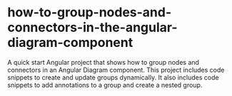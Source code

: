 # how-to-group-nodes-and-connectors-in-the-angular-diagram-component
A quick start Angular project that shows how to group nodes and connectors in an Angular Diagram component. This project includes code snippets to create and update groups dynamically. It also includes code snippets to add annotations to a group and create a nested group.
